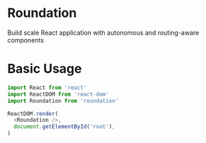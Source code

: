 # Roundation
Build scale React application with autonomous and routing-aware components

# Basic Usage

```javascript
import React from 'react'
import ReactDOM from 'react-dom'
import Roundation from 'roundation'

ReactDOM.render(
  <Roundation />,
  document.getElementById('root'),
)
```
